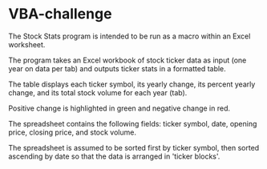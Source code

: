 # VBA-challenge
The Stock Stats program is intended to be run as a macro within an Excel worksheet.

The program takes an Excel workbook of stock ticker data as input (one year on data per tab) and outputs ticker stats in a formatted table.

The table displays each ticker symbol, its yearly change, its percent yearly change, and its total
stock volume for each year (tab).

Positive change is highlighted in green and negative change in red.

The spreadsheet contains the following fields: ticker symbol, date, opening price, closing price,
and stock volume.

The spreadsheet is assumed to be sorted first by ticker symbol, then sorted
ascending by date so that the data is arranged in 'ticker blocks'.



